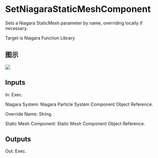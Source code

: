 # SetNiagaraStaticMeshComponent

Sets a Niagara StaticMesh parameter by name, overriding locally if necessary.

Target is Niagara Function Library

## 图示

![]($-20221218-20133926.png)

## Inputs

In: Exec.

Niagara System: Niagara Particle System Component Object Reference.

Override Name: String.

Static Mesh Component: Static Mesh Component Object Reference.  

## Outputs

Out: Exec.

